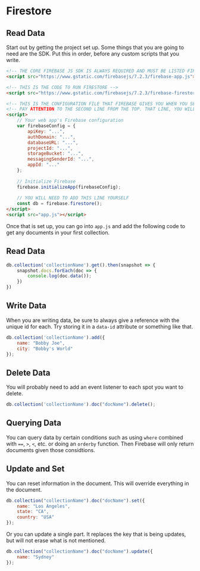 # Firestore

## Read Data

Start out by getting the project set up. Some things that you are going to need are the SDK. Put this in order, before any custom scripts that you write.

``` html
<!-- THE CORE FIREBASE JS SDK IS ALWAYS REQUIRED AND MUST BE LISTED FIRST -->
<script src="https://www.gstatic.com/firebasejs/7.2.3/firebase-app.js"></script>

<!-- THIS IS THE CODE TO RUN FIRESTORE -->
<script src="https://www.gstatic.com/firebasejs/7.2.3/firebase-firestore.js"></script>

<!-- THIS IS THE CONFIGURATION FILE THAT FIREBASE GIVES YOU WHEN YOU SET UP YOUR PROJECT IN THE BROWSER -->
<!-- PAY ATTENTION TO THE SECOND LINE FROM THE TOP. THAT LINE, YOU WILL NEED TO ADD -->
<script>
    // Your web app's Firebase configuration
    var firebaseConfig = {
        apiKey: "...",
        authDomain: "...",
        databaseURL: "...",
        projectId: "...",
        storageBucket: "...",
        messagingSenderId: "...",
        appId: "..."
    };
    
    // Initialize Firebase
    firebase.initializeApp(firebaseConfig);
    
    // YOU WILL NEED TO ADD THIS LINE YOURSELF
    const db = firebase.firestore();
</script>
<script src="app.js"></script>
```

Once that is set up, you can go into `app.js` and add the following code to get any documents in your first collection.

## Read Data

``` js
db.collection('collectionName').get().then(snapshot => {
    snapshot.docs.forEach(doc => {
        console.log(doc.data());
    })
})
```

## Write Data

When you are writing data, be sure to always give a reference with the unique id for each. Try storing it in a `data-id` attribute or something like that.

``` js
db.collection('collectionName').add({
    name: "Bobby Joe",
    city: "Bobby's World"
});

```

## Delete Data

You will probably need to add an event listener to each spot you want to delete.

``` js
db.collection('collectionName').doc("docName").delete(); 
```

## Querying Data

You can query data by certain conditions such as using `where` combined with `==`, `>`, `<`, etc. or doing an `orderby` function. Then Firebase will only return documents given those considtions.

## Update and Set

You can reset information in the document. This will override everything in the document.

``` js
db.collection("collectionName").doc("docName").set({
    name: "Los Angeles",
    state: "CA",
    country: "USA"
});
```

Or you can update a single part. It replaces the key that is being updates, but will not erase what is not mentioned.

``` js
db.collection("collectionName").doc("docName").update({
    name: "Sydney"
});
```